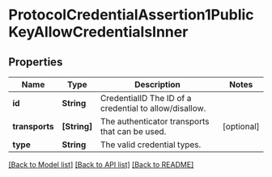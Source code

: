 # ProtocolCredentialAssertion1PublicKeyAllowCredentialsInner

## Properties
Name | Type | Description | Notes
------------ | ------------- | ------------- | -------------
**id** | **String** | CredentialID The ID of a credential to allow/disallow. | 
**transports** | **[String]** | The authenticator transports that can be used. | [optional] 
**type** | **String** | The valid credential types. | 

[[Back to Model list]](../README.md#documentation-for-models) [[Back to API list]](../README.md#documentation-for-api-endpoints) [[Back to README]](../README.md)


